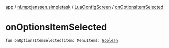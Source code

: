 [app](../../index.md) / [nl.mpcjanssen.simpletask](../index.md) / [LuaConfigScreen](index.md) / [onOptionsItemSelected](.)

# onOptionsItemSelected

`fun onOptionsItemSelected(item: MenuItem): `[`Boolean`](https://kotlinlang.org/api/latest/jvm/stdlib/kotlin/-boolean/index.html)